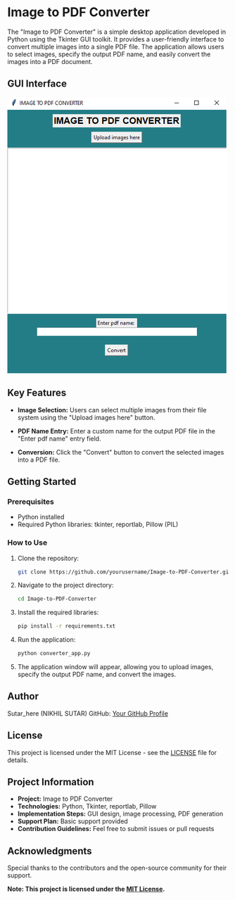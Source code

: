 # Image to PDF Converter

The "Image to PDF Converter" is a simple desktop application developed in Python using the Tkinter GUI toolkit. It provides a user-friendly interface to convert multiple images into a single PDF file. The application allows users to select images, specify the output PDF name, and easily convert the images into a PDF document.

## GUI Interface

![Image to PDF Converter](GUI.png)

## Key Features

- **Image Selection:** Users can select multiple images from their file system using the "Upload images here" button.

- **PDF Name Entry:** Enter a custom name for the output PDF file in the "Enter pdf name" entry field.

- **Conversion:** Click the "Convert" button to convert the selected images into a PDF file.

## Getting Started

### Prerequisites

- Python installed
- Required Python libraries: tkinter, reportlab, Pillow (PIL)

### How to Use

1. Clone the repository:

   ```bash
   git clone https://github.com/yourusername/Image-to-PDF-Converter.git
   ```

2. Navigate to the project directory:

   ```bash
   cd Image-to-PDF-Converter
   ```

3. Install the required libraries:

   ```bash
   pip install -r requirements.txt
   ```

4. Run the application:

   ```bash
   python converter_app.py
   ```

5. The application window will appear, allowing you to upload images, specify the output PDF name, and convert the images.

## Author

Sutar_here (NIKHIL SUTAR)
GitHub: [Your GitHub Profile](https://github.com/carpentrycoder)

## License

This project is licensed under the MIT License - see the [LICENSE](LICENSE) file for details.

## Project Information

- **Project:** Image to PDF Converter
- **Technologies:** Python, Tkinter, reportlab, Pillow
- **Implementation Steps:** GUI design, image processing, PDF generation
- **Support Plan:** Basic support provided
- **Contribution Guidelines:** Feel free to submit issues or pull requests

## Acknowledgments

Special thanks to the contributors and the open-source community for their support.

**Note: This project is licensed under the [MIT License](LICENSE).**
